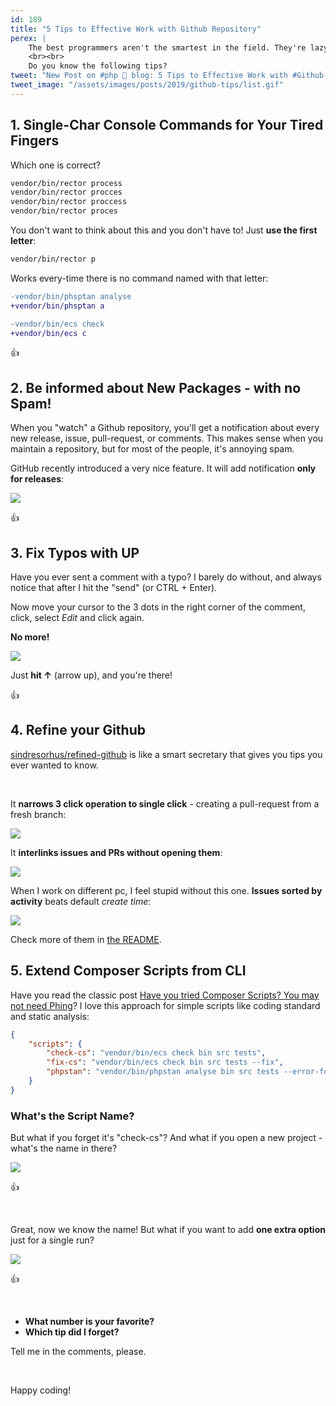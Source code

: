 ```yaml
---
id: 189
title: "5 Tips to Effective Work with Github Repository"
perex: |
    The best programmers aren't the smartest in the field. They're lazy, **they know their tools well** and **they know good tools** other programmers don't.
    <br><br>
    Do you know the following tips?
tweet: "New Post on #php 🐘 blog: 5 Tips to Effective Work with #Github Repository - with #gifs!        #composerphp #console #symfony"
tweet_image: "/assets/images/posts/2019/github-tips/list.gif"
---
```


## 1. Single-Char Console Commands for Your Tired Fingers

Which one is correct?

```bash
vendor/bin/rector process
vendor/bin/rector procces
vendor/bin/rector proccess
vendor/bin/rector proces
```

You don't want to think about this and you don't have to! Just **use the first letter**:

```bash
vendor/bin/rector p
```

Works every-time there is no command named with that letter:

```diff
-vendor/bin/phsptan analyse
+vendor/bin/phsptan a
```

```diff
-vendor/bin/ecs check
+vendor/bin/ecs c
```

👍

## 2. Be informed about New Packages - with no Spam!

When you "watch" a Github repository, you'll get a notification about every new release, issue, pull-request, or comments. This makes sense when you maintain a repository, but for most of the people, it's annoying spam.

GitHub recently introduced a very nice feature. It will add notification **only for releases**:

<img src="/assets/images/posts/2019/github-tips/github-subscription.png" class="img-thumbnail">

👍

## 3. Fix Typos with UP

Have you ever sent a comment with a typo? I barely do without, and always notice that after I hit the "send" (or CTRL + Enter).

Now move your cursor to the 3 dots in the right corner of the comment, click, select *Edit* and click again.

**No more!**

<img src="/assets/images/posts/2019/github-tips/up.gif" class="img-thumbnail">

Just **hit ↑** (arrow up), and you're there!

👍

## 4. Refine your Github

[sindresorhus/refined-github](https://github.com/sindresorhus/refined-github) is like a smart secretary that gives you tips you ever wanted to know.

<br>

It **narrows 3 click operation to single click** - creating a pull-request from a fresh branch:

<img src="https://user-images.githubusercontent.com/1402241/34099674-20433f60-e41b-11e7-8ca5-7ea23c70ab95.gif" class="img-thumbnail">

<br>

It **interlinks issues and PRs without opening them**:

<img src="https://user-images.githubusercontent.com/1402241/37037746-8b8eac8a-2185-11e8-94f6-4d50a9c8a152.png" class="img-thumbnail" style="max-width:35em">

<br>

When I work on different pc, I feel stupid without this one. **Issues sorted by activity** beats default *create time*:

<img src="/assets/images/posts/2019/github-tips/first-new.png" class="img-thumbnail">

<br>

Check more of them in [the README](https://github.com/sindresorhus/refined-github#highlights).

## 5. Extend Composer Scripts from CLI

Have you read the classic post [Have you tried Composer Scripts? You may not need Phing](https://blog.martinhujer.cz/have-you-tried-composer-scripts)? I love this approach for simple scripts like coding standard and static analysis:

```json
{
    "scripts": {
        "check-cs": "vendor/bin/ecs check bin src tests",
        "fix-cs": "vendor/bin/ecs check bin src tests --fix",
        "phpstan": "vendor/bin/phpstan analyse bin src tests --error-format symplify"
    }
}
```

### What's the Script Name?

But what if you forget it's "check-cs"? And what if you open a new project - what's the name in there?

<img src="/assets/images/posts/2019/github-tips/list.gif" class="img-thumbnail">

👍

<br>

Great, now we know the name! But what if you want to add **one extra option** just for a single run?

<img src="/assets/images/posts/2019/github-tips/cached.gif" class="img-thumbnail">

👍

<br>

- **What number is your favorite?**
- **Which tip did I forget?**

Tell me in the comments, please.

<br>

Happy coding!
